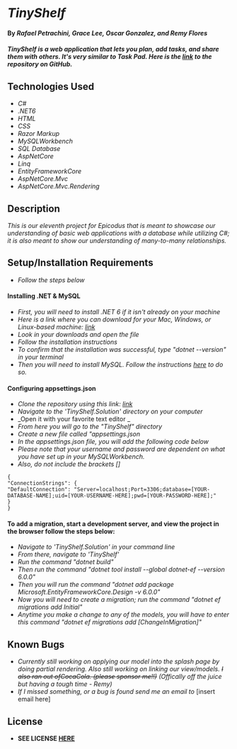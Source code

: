 # _TinyShelf_

#### By _**Rafael Petrachini, Grace Lee, Oscar Gonzalez, and Remy Flores**_

#### _TinyShelf is a web application that lets you plan, add tasks, and share them with others. It's very similar to Task Pad. Here is the [link](https://github.com/rafapetra/TinyShelf.Solution) to the repository on GitHub._

## Technologies Used

* _C#_
* _.NET6_
* _HTML_
* _CSS_
* _Razor Markup_
* _MySQLWorkbench_
* _SQL Database_
* _AspNetCore_
* _Linq_
* _EntityFrameworkCore_
* _AspNetCore.Mvc_
* _AspNetCore.Mvc.Rendering_

## Description

_This is our eleventh project for Epicodus that is meant to showcase our understanding of basic web applications with a database while utilizing C#; it is also meant to show our understanding of many-to-many relationships._

## Setup/Installation Requirements

* _Follow the steps below_

#### Installing .NET & MySQL
* _First, you will need to install .NET 6 if it isn't already on your machine_
* _Here is a link where you can download for your Mac, Windows, or Linux-based machine: [link](https://dotnet.microsoft.com/en-us/download/dotnet/6.0)_
* _Look in your downloads and open the file_
* _Follow the installation instructions_
* _To confirm that the installation was successful, type "dotnet --version" in your terminal_
* _Then you will need to install MySQL. Follow the instructions [here](https://www.learnhowtoprogram.com/c-and-net/getting-started-with-c/installing-and-configuring-mysql) to do so._

#### Configuring appsettings.json
* _Clone the repository using this link: [link](https://github.com/rafapetra/TinyShelf.Solution)_
* _Navigate to the 'TinyShelf.Solution' directory on your computer_
* _Open it with your favorite text editor _
* _From here you will go to the "TinyShelf" directory_
* _Create a new file called "appsettings.json_
* _In the appsettings.json file, you will add the following code below_
* _*Please note that your username and password are dependent on what you have set up in your MySQLWorkbench.*_
* _*Also, do not include the brackets []*_
```
{
"ConnectionStrings": {
"DefaultConnection": "Server=localhost;Port=3306;database=[YOUR-DATABASE-NAME];uid=[YOUR-USERNAME-HERE];pwd=[YOUR-PASSWORD-HERE];"
}
}
```
#### To add a migration, start a development server, and view the project in the browser follow the steps below:

* _Navigate to 'TinyShelf.Solution' in your command line_
* _From there, navigate to 'TinyShelf'_
* _Run the command "dotnet build"_
* _Then run the command "dotnet tool install --global dotnet-ef --version 6.0.0"_
* _Then you will run the command "dotnet add package Microsoft.EntityFrameworkCore.Design -v 6.0.0"_
* _Now you will need to create a migration; run the command "dotnet ef migrations add Initial"_
* _Anytime you make a change to any of the models, you will have to enter this command "dotnet ef migrations add [ChangeInMigration]"_

## Known Bugs
* _Currently still working on applying our model into the splash page by doing partial rendering. Also still working on linking our view/models. <strike>I also ran out ofCocaCola. (please sponsor me!!)</strike> (Offically off the juice but having a tough time - Remy)_
* _If I missed something, or a bug is found send me an email to_ [insert email here]

## License
* **SEE LICENSE [HERE](./LICENSE.txt)** 